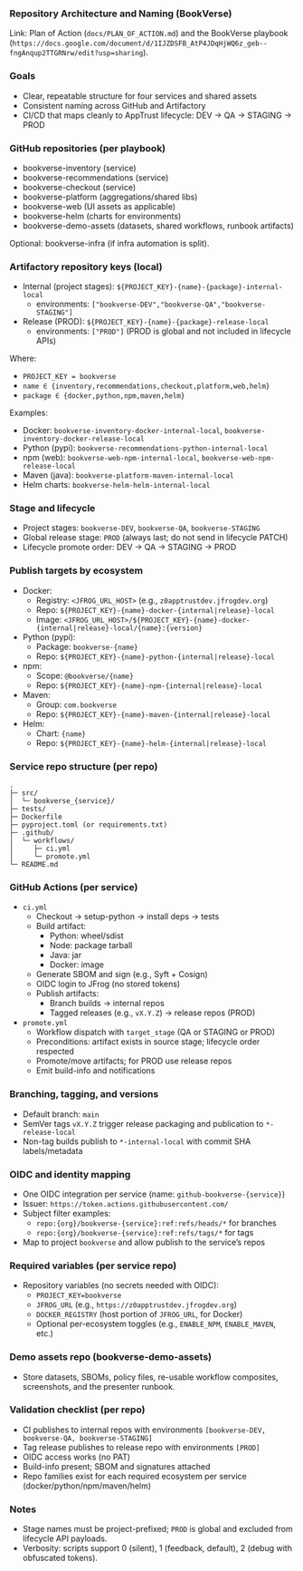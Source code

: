 ### Repository Architecture and Naming (BookVerse)

Link: Plan of Action (`docs/PLAN_OF_ACTION.md`) and the BookVerse playbook (`https://docs.google.com/document/d/1IJZDSFB_AtP4JDqHjWQ6z_geb--fngAnqup2TTGRNrw/edit?usp=sharing`).

### Goals
- Clear, repeatable structure for four services and shared assets
- Consistent naming across GitHub and Artifactory
- CI/CD that maps cleanly to AppTrust lifecycle: DEV → QA → STAGING → PROD

### GitHub repositories (per playbook)
- bookverse-inventory (service)
- bookverse-recommendations (service)
- bookverse-checkout (service)
- bookverse-platform (aggregations/shared libs)
- bookverse-web (UI assets as applicable)
- bookverse-helm (charts for environments)
- bookverse-demo-assets (datasets, shared workflows, runbook artifacts)

Optional: bookverse-infra (if infra automation is split).

### Artifactory repository keys (local)
- Internal (project stages): `${PROJECT_KEY}-{name}-{package}-internal-local`
  - environments: `["bookverse-DEV","bookverse-QA","bookverse-STAGING"]`
- Release (PROD): `${PROJECT_KEY}-{name}-{package}-release-local`
  - environments: `["PROD"]` (PROD is global and not included in lifecycle APIs)

Where:
- `PROJECT_KEY = bookverse`
- `name ∈ {inventory,recommendations,checkout,platform,web,helm}`
- `package ∈ {docker,python,npm,maven,helm}`

Examples:
- Docker: `bookverse-inventory-docker-internal-local`, `bookverse-inventory-docker-release-local`
- Python (pypi): `bookverse-recommendations-python-internal-local`
- npm (web): `bookverse-web-npm-internal-local`, `bookverse-web-npm-release-local`
- Maven (java): `bookverse-platform-maven-internal-local`
- Helm charts: `bookverse-helm-helm-internal-local`

### Stage and lifecycle
- Project stages: `bookverse-DEV`, `bookverse-QA`, `bookverse-STAGING`
- Global release stage: `PROD` (always last; do not send in lifecycle PATCH)
- Lifecycle promote order: DEV → QA → STAGING → PROD

### Publish targets by ecosystem
- Docker:
  - Registry: `<JFROG_URL_HOST>` (e.g., `z0apptrustdev.jfrogdev.org`)
  - Repo: `${PROJECT_KEY}-{name}-docker-{internal|release}-local`
  - Image: `<JFROG_URL_HOST>/${PROJECT_KEY}-{name}-docker-{internal|release}-local/{name}:{version}`
- Python (pypi):
  - Package: `bookverse-{name}`
  - Repo: `${PROJECT_KEY}-{name}-python-{internal|release}-local`
- npm:
  - Scope: `@bookverse/{name}`
  - Repo: `${PROJECT_KEY}-{name}-npm-{internal|release}-local`
- Maven:
  - Group: `com.bookverse`
  - Repo: `${PROJECT_KEY}-{name}-maven-{internal|release}-local`
- Helm:
  - Chart: `{name}`
  - Repo: `${PROJECT_KEY}-{name}-helm-{internal|release}-local`

### Service repo structure (per repo)
```
.
├─ src/
│  └─ bookverse_{service}/
├─ tests/
├─ Dockerfile
├─ pyproject.toml (or requirements.txt)
├─ .github/
│  └─ workflows/
│     ├─ ci.yml
│     └─ promote.yml
└─ README.md
```

### GitHub Actions (per service)
- `ci.yml`
  - Checkout → setup-python → install deps → tests
  - Build artifact:
    - Python: wheel/sdist
    - Node: package tarball
    - Java: jar
    - Docker: image
  - Generate SBOM and sign (e.g., Syft + Cosign)
  - OIDC login to JFrog (no stored tokens)
  - Publish artifacts:
    - Branch builds → internal repos
    - Tagged releases (e.g., `vX.Y.Z`) → release repos (PROD)
- `promote.yml`
  - Workflow dispatch with `target_stage` (QA or STAGING or PROD)
  - Preconditions: artifact exists in source stage; lifecycle order respected
  - Promote/move artifacts; for PROD use release repos
  - Emit build-info and notifications

### Branching, tagging, and versions
- Default branch: `main`
- SemVer tags `vX.Y.Z` trigger release packaging and publication to `*-release-local`
- Non-tag builds publish to `*-internal-local` with commit SHA labels/metadata

### OIDC and identity mapping
- One OIDC integration per service (name: `github-bookverse-{service}`)
- Issuer: `https://token.actions.githubusercontent.com/`
- Subject filter examples:
  - `repo:{org}/bookverse-{service}:ref:refs/heads/*` for branches
  - `repo:{org}/bookverse-{service}:ref:refs/tags/*` for tags
- Map to project `bookverse` and allow publish to the service’s repos

### Required variables (per service repo)
- Repository variables (no secrets needed with OIDC):
  - `PROJECT_KEY=bookverse`
  - `JFROG_URL` (e.g., `https://z0apptrustdev.jfrogdev.org`)
  - `DOCKER_REGISTRY` (host portion of `JFROG_URL`, for Docker)
  - Optional per-ecosystem toggles (e.g., `ENABLE_NPM`, `ENABLE_MAVEN`, etc.)

### Demo assets repo (bookverse-demo-assets)
- Store datasets, SBOMs, policy files, re-usable workflow composites, screenshots, and the presenter runbook.

### Validation checklist (per repo)
- CI publishes to internal repos with environments `[bookverse-DEV, bookverse-QA, bookverse-STAGING]`
- Tag release publishes to release repo with environments `[PROD]`
- OIDC access works (no PAT)
- Build-info present; SBOM and signatures attached
- Repo families exist for each required ecosystem per service (docker/python/npm/maven/helm)

### Notes
- Stage names must be project-prefixed; `PROD` is global and excluded from lifecycle API payloads.
- Verbosity: scripts support 0 (silent), 1 (feedback, default), 2 (debug with obfuscated tokens).


